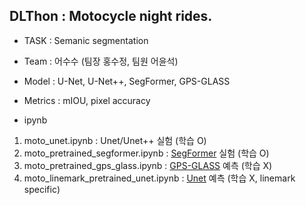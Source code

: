 ## DLThon : Motocycle night rides.

- TASK : Semanic segmentation

- Team : 어수수 (팀장 홍수정, 팀원 어윤석)

- Model : U-Net, U-Net++, SegFormer, GPS-GLASS

- Metrics : mIOU, pixel accuracy

- ipynb

1. moto_unet.ipynb
   : Unet/Unet++ 실험 (학습 O)
3. moto_pretrained_segformer.ipynb
   : [SegFormer](https://github.com/huggingface/transformers/) 실험 (학습 O)
5. moto_pretrained_gps_glass.ipynb
   : [GPS-GLASS](https://github.com/jimmy9704/GPS-GLASS/tree/main) 예측 (학습 X)
6. moto_linemark_pretrained_unet.ipynb
   : [Unet](https://github.com/Frostday/Lane-Segmentation) 예측 (학습 X, linemark specific)
